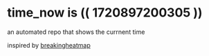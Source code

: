 # time_now is (( 1720897200305 ))

an automated repo that shows the currnent time

inspired by [breakingheatmap](https://github.com/breakingheatmap/breakingheatmap)